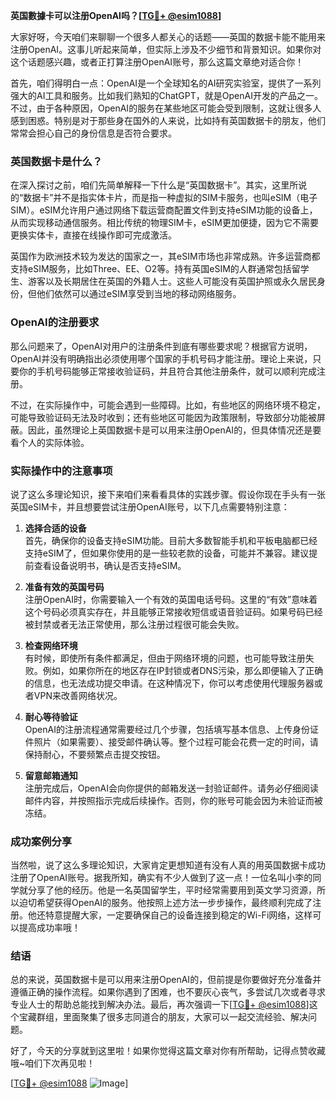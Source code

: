 **英国數據卡可以注册OpenAI吗？[[TG💪+ @esim1088](https://t.me/s/esim1088)]**

大家好呀，今天咱们来聊聊一个很多人都关心的话题——英国的数据卡能不能用来注册OpenAI。这事儿听起来简单，但实际上涉及不少细节和背景知识。如果你对这个话题感兴趣，或者正打算注册OpenAI账号，那么这篇文章绝对适合你！

首先，咱们得明白一点：OpenAI是一个全球知名的AI研究实验室，提供了一系列强大的AI工具和服务。比如我们熟知的ChatGPT，就是OpenAI开发的产品之一。不过，由于各种原因，OpenAI的服务在某些地区可能会受到限制，这就让很多人感到困惑。特别是对于那些身在国外的人来说，比如持有英国数据卡的朋友，他们常常会担心自己的身份信息是否符合要求。

### 英国数据卡是什么？

在深入探讨之前，咱们先简单解释一下什么是“英国数据卡”。其实，这里所说的“数据卡”并不是指实体卡片，而是指一种虚拟的SIM卡服务，也叫eSIM（电子SIM）。eSIM允许用户通过网络下载运营商配置文件到支持eSIM功能的设备上，从而实现移动通信服务。相比传统的物理SIM卡，eSIM更加便捷，因为它不需要更换实体卡，直接在线操作即可完成激活。

英国作为欧洲技术较为发达的国家之一，其eSIM市场也非常成熟。许多运营商都支持eSIM服务，比如Three、EE、O2等。持有英国eSIM的人群通常包括留学生、游客以及长期居住在英国的外籍人士。这些人可能没有英国护照或永久居民身份，但他们依然可以通过eSIM享受到当地的移动网络服务。

### OpenAI的注册要求

那么问题来了，OpenAI对用户的注册条件到底有哪些要求呢？根据官方说明，OpenAI并没有明确指出必须使用哪个国家的手机号码才能注册。理论上来说，只要你的手机号码能够正常接收验证码，并且符合其他注册条件，就可以顺利完成注册。

不过，在实际操作中，可能会遇到一些障碍。比如，有些地区的网络环境不稳定，可能导致验证码无法及时收到；还有些地区可能因为政策限制，导致部分功能被屏蔽。因此，虽然理论上英国数据卡是可以用来注册OpenAI的，但具体情况还是要看个人的实际体验。

### 实际操作中的注意事项

说了这么多理论知识，接下来咱们来看看具体的实践步骤。假设你现在手头有一张英国eSIM卡，并且想要尝试注册OpenAI账号，以下几点需要特别注意：

1. **选择合适的设备**  
   首先，确保你的设备支持eSIM功能。目前大多数智能手机和平板电脑都已经支持eSIM了，但如果你使用的是一些较老款的设备，可能并不兼容。建议提前查看设备说明书，确认是否支持eSIM。

2. **准备有效的英国号码**  
   注册OpenAI时，你需要输入一个有效的英国电话号码。这里的“有效”意味着这个号码必须真实存在，并且能够正常接收短信或语音验证码。如果号码已经被封禁或者无法正常使用，那么注册过程很可能会失败。

3. **检查网络环境**  
   有时候，即使所有条件都满足，但由于网络环境的问题，也可能导致注册失败。例如，如果你所在的地区存在IP封锁或者DNS污染，那么即便输入了正确的信息，也无法成功提交申请。在这种情况下，你可以考虑使用代理服务器或者VPN来改善网络状况。

4. **耐心等待验证**  
   OpenAI的注册流程通常需要经过几个步骤，包括填写基本信息、上传身份证件照片（如果需要）、接受邮件确认等。整个过程可能会花费一定的时间，请保持耐心，不要频繁点击提交按钮。

5. **留意邮箱通知**  
   注册完成后，OpenAI会向你提供的邮箱发送一封验证邮件。请务必仔细阅读邮件内容，并按照指示完成后续操作。否则，你的账号可能会因为未验证而被冻结。

### 成功案例分享

当然啦，说了这么多理论知识，大家肯定更想知道有没有人真的用英国数据卡成功注册了OpenAI账号。据我所知，确实有不少人做到了这一点！一位名叫小李的同学就分享了他的经历。他是一名英国留学生，平时经常需要用到英文学习资源，所以迫切希望获得OpenAI的服务。他按照上述方法一步步操作，最终顺利完成了注册。他还特意提醒大家，一定要确保自己的设备连接到稳定的Wi-Fi网络，这样可以提高成功率哦！

### 结语

总的来说，英国数据卡是可以用来注册OpenAI的，但前提是你要做好充分准备并遵循正确的操作流程。如果你遇到了困难，也不要灰心丧气，多尝试几次或者寻求专业人士的帮助总能找到解决办法。最后，再次强调一下[[TG💪+ @esim1088](https://t.me/s/esim1088)]这个宝藏群组，里面聚集了很多志同道合的朋友，大家可以一起交流经验、解决问题。

好了，今天的分享就到这里啦！如果你觉得这篇文章对你有所帮助，记得点赞收藏哦~咱们下次再见啦！

[[TG💪+ @esim1088](https://t.me/s/esim1088) ![Image](https://i.postimg.cc/4NQfJmqS/Snipaste-2025-05-13-00-14-12.png)]
